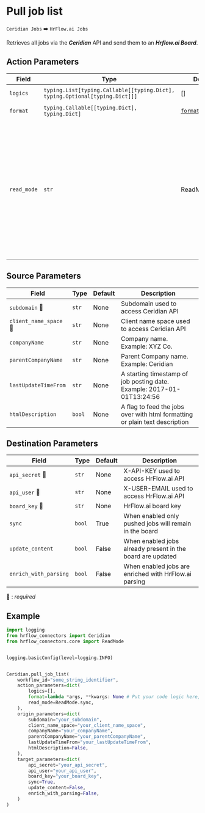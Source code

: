 
# Pull job list
`Ceridian Jobs` :arrow_right: `HrFlow.ai Jobs`

Retrieves all jobs via the ***Ceridian*** API and send them to an ***Hrflow.ai Board***.



## Action Parameters

| Field | Type | Default | Description |
| ----- | ---- | ------- | ----------- |
| `logics`  | `typing.List[typing.Callable[[typing.Dict], typing.Optional[typing.Dict]]]` | [] | List of logic functions |
| `format`  | `typing.Callable[[typing.Dict], typing.Dict]` | [`format_job`](../connector.py#L17) | Formatting function |
| `read_mode`  | `str` | ReadMode.sync | If 'incremental' then `read_from` of the last run is given to Origin Warehouse during read. **The actual behavior depends on implementation of read**. In 'sync' mode `read_from` is neither fetched nor given to Origin Warehouse during read. |

## Source Parameters

| Field | Type | Default | Description |
| ----- | ---- | ------- | ----------- |
| `subdomain` :red_circle: | `str` | None | Subdomain used to access Ceridian API |
| `client_name_space` :red_circle: | `str` | None | Client name space used to access Ceridian API |
| `companyName`  | `str` | None | Company name. Example: XYZ Co. |
| `parentCompanyName`  | `str` | None | Parent Company name. Example: Ceridian |
| `lastUpdateTimeFrom`  | `str` | None | A starting timestamp of job posting date. Example: 2017-01-01T13:24:56 |
| `htmlDescription`  | `bool` | None | A flag to feed the jobs over with html formatting or plain text description |

## Destination Parameters

| Field | Type | Default | Description |
| ----- | ---- | ------- | ----------- |
| `api_secret` :red_circle: | `str` | None | X-API-KEY used to access HrFlow.ai API |
| `api_user` :red_circle: | `str` | None | X-USER-EMAIL used to access HrFlow.ai API |
| `board_key` :red_circle: | `str` | None | HrFlow.ai board key |
| `sync`  | `bool` | True | When enabled only pushed jobs will remain in the board |
| `update_content`  | `bool` | False | When enabled jobs already present in the board are updated |
| `enrich_with_parsing`  | `bool` | False | When enabled jobs are enriched with HrFlow.ai parsing |

:red_circle: : *required*

## Example

```python
import logging
from hrflow_connectors import Ceridian
from hrflow_connectors.core import ReadMode


logging.basicConfig(level=logging.INFO)


Ceridian.pull_job_list(
    workflow_id="some_string_identifier",
    action_parameters=dict(
        logics=[],
        format=lambda *args, **kwargs: None # Put your code logic here,
        read_mode=ReadMode.sync,
    ),
    origin_parameters=dict(
        subdomain="your_subdomain",
        client_name_space="your_client_name_space",
        companyName="your_companyName",
        parentCompanyName="your_parentCompanyName",
        lastUpdateTimeFrom="your_lastUpdateTimeFrom",
        htmlDescription=False,
    ),
    target_parameters=dict(
        api_secret="your_api_secret",
        api_user="your_api_user",
        board_key="your_board_key",
        sync=True,
        update_content=False,
        enrich_with_parsing=False,
    )
)
```